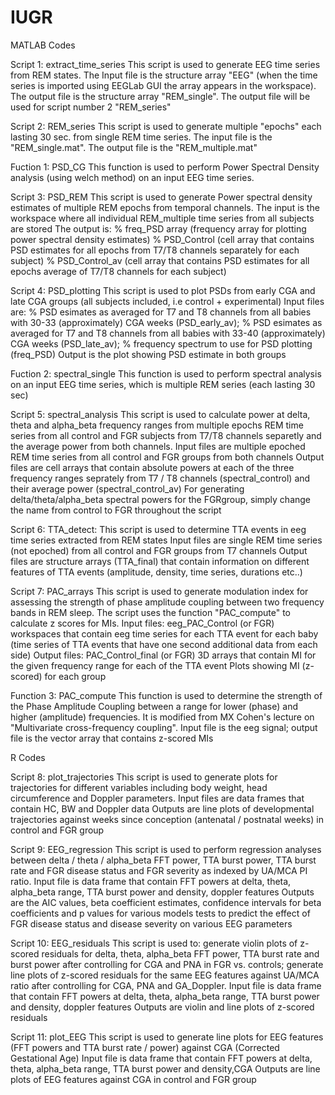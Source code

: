 # IUGR
MATLAB Codes 

Script 1: extract_time_series
This script is used to generate EEG time series from REM states. The Input file is the structure array "EEG" (when the time series is imported using EEGLab GUI the array appears in the workspace). The output file is the structure array "REM_single".
The output file will be used for script number 2 "REM_series"

Script 2: REM_series
This script is used to generate multiple "epochs" each lasting 30 sec. from single REM time series. The input file is the "REM_single.mat". The output file is the "REM_multiple.mat"

Fuction 1: PSD_CG
This function is used to perform Power Spectral Density analysis (using welch method) on an input EEG time series.

Script 3: PSD_REM
This script is used to generate Power spectral density estimates of multiple REM epochs from temporal channels. The input is the workspace where all individual REM_multiple time series from all subjects are stored 
The output is:
           % freq_PSD array (frequency array for plotting power spectral density estimates)
           % PSD_Control (cell array that contains PSD estimates for all epochs from T7/T8 channels separately for each subject) 
           % PSD_Control_av (cell array that contains PSD estimates for all epochs average of T7/T8 channels for each subject) 

Script 4: PSD_plotting
This script is used to  plot PSDs from early CGA and late CGA groups (all subjects included, i.e control + experimental)
Input files are:
            % PSD esimates as averaged for T7 and T8 channels from all babies with 30-33 (approximately) CGA weeks (PSD_early_av); 
            % PSD esimates as averaged for T7 and T8 channels from all babies with 33-40 (approximately) CGA weeks (PSD_late_av);
            % frequency spectrum to use for PSD plotting (freq_PSD)
Output is the plot showing PSD estimate in both groups

Fuction 2: spectral_single
This function is used to perform spectral analysis on an input EEG time series, which is multiple REM series (each lasting 30 sec)

Script 5: spectral_analysis
This script is used to calculate power at delta, theta and alpha_beta frequency ranges from multiple epochs REM time series from all control and FGR subjects from T7/T8 channels separetly and the average power from both channels. 
Input files are multiple epoched REM time series from all control and  FGR groups from both channels
Output files are cell arrays that contain absolute powers at each of the three frequency ranges seprately from T7 / T8 channels (spectral_control) and their average power (spectral_control_av)
For generating delta/theta/alpha_beta spectral powers for the FGRgroup, simply change the name from control to FGR throughout the script

Script 6: TTA_detect: 
This script is used to determine TTA events in eeg time series extracted from REM states
Input files are single REM time series (not epoched) from all control and  FGR groups from T7 channels
Output files are structure arrays (TTA_final) that contain information on different features of TTA events  (amplitude, density, time series, durations etc..)

Script 7: PAC_arrays
This script is used to generate modulation index for assessing the strength of phase amplitude coupling between two frequency bands in REM sleep. 
The script uses the function "PAC_compute" to calculate z scores for MIs.
Input files: eeg_PAC_Control (or FGR) workspaces that contain eeg time series for each TTA event for each baby (time series of TTA events that have one second additional data from each side) 
Output files: 
            PAC_Control_final (or FGR) 3D arrays that contain MI for the given frequency range for each of the TTA event
            Plots showing MI (z-scored) for each group

Function 3: PAC_compute
This function is used to determine the strength of the Phase Amplitude Coupling between a range for lower (phase) and higher (amplitude) frequencies. 
It is modified from MX Cohen's lecture on "Multivariate cross-frequency coupling". 
Input file is the eeg signal; output file is the vector array that contains z-scored MIs

R Codes

Script 8: plot_trajectories
This script is used to generate plots for trajectories for different variables including body weight, head circumference and Doppler parameters. 
Input files are data frames that contain HC, BW and Doppler data 
Outputs are line plots of developmental trajectories against weeks since conception (antenatal / postnatal weeks) in control and FGR group

Script 9: EEG_regression
This script is used to perform regression analyses between delta / theta / alpha_beta FFT power, TTA burst power, TTA burst rate and FGR disease status and FGR severity as indexed by UA/MCA PI ratio.
Input file is data frame that contain FFT powers at delta, theta, alpha_beta range, TTA burst power and density, doppler features
Outputs are the AIC values, beta coefficient estimates, confidence intervals for beta coefficients and p values for various models tests to predict the effect of FGR disease status and disease severity on various EEG parameters

Script 10: EEG_residuals
This script is used to:
          generate violin plots of z-scored residuals for delta, theta, alpha_beta FFT power, TTA burst rate and burst power after controlling for CGA and PNA in FGR vs. controls; 
          generate line plots of z-scored residuals for the same EEG features against UA/MCA ratio after controlling for CGA, PNA and GA_Doppler.
Input file is data frame that contain FFT powers at delta, theta, alpha_beta range, TTA burst power and density, doppler features
Outputs are violin and line plots of z-scored residuals

Script 11: plot_EEG
This script is used to generate line plots for EEG features (FFT powers and TTA burst rate / power) against CGA (Corrected Gestational Age)
Input file is data frame that contain FFT powers at delta, theta, alpha_beta range, TTA burst power and density,CGA 
Outputs are line plots of EEG features against CGA in control and FGR group

